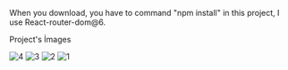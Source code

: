 When you download, you have to command "npm install"
in this project, I use React-router-dom@6.

Project's İmages

![4](https://github.com/user-attachments/assets/32fa243e-8379-4ae4-a779-2a943a57170d)
![3](https://github.com/user-attachments/assets/1ebd8b1e-8b47-4b0a-a3a3-1406bc523768)
![2](https://github.com/user-attachments/assets/2a566e0a-8631-421a-906d-13a3e96fbdaa)
![1](https://github.com/user-attachments/assets/3e12b9bd-bf46-456b-8027-dfa60d4c146c)
